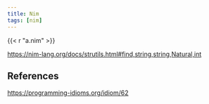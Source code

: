 ```yaml
---
title: Nim
tags: [nim]
---
```


{{< r "a.nim" >}}

<https://nim-lang.org/docs/strutils.html#find,string,string,Natural,int>

## References

<https://programming-idioms.org/idiom/62>

